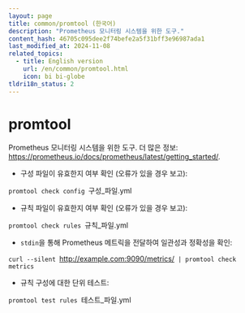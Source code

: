 ```yaml
---
layout: page
title: common/promtool (한국어)
description: "Prometheus 모니터링 시스템을 위한 도구."
content_hash: 46705c095dee2f74befe2a5f31bff3e96987ada1
last_modified_at: 2024-11-08
related_topics:
  - title: English version
    url: /en/common/promtool.html
    icon: bi bi-globe
tldri18n_status: 2
---
```

# promtool

Prometheus 모니터링 시스템을 위한 도구.
더 많은 정보: <https://prometheus.io/docs/prometheus/latest/getting_started/>.

- 구성 파일이 유효한지 여부 확인 (오류가 있을 경우 보고):

`promtool check config `<span class="tldr-var badge badge-pill bg-dark-lm bg-white-dm text-white-lm text-dark-dm font-weight-bold">구성_파일.yml</span>

- 규칙 파일이 유효한지 여부 확인 (오류가 있을 경우 보고):

`promtool check rules `<span class="tldr-var badge badge-pill bg-dark-lm bg-white-dm text-white-lm text-dark-dm font-weight-bold">규칙_파일.yml</span>

- `stdin`을 통해 Prometheus 메트릭을 전달하여 일관성과 정확성을 확인:

`curl --silent `<span class="tldr-var badge badge-pill bg-dark-lm bg-white-dm text-white-lm text-dark-dm font-weight-bold">http://example.com:9090/metrics/</span>` | promtool check metrics`

- 규칙 구성에 대한 단위 테스트:

`promtool test rules `<span class="tldr-var badge badge-pill bg-dark-lm bg-white-dm text-white-lm text-dark-dm font-weight-bold">테스트_파일.yml</span>
